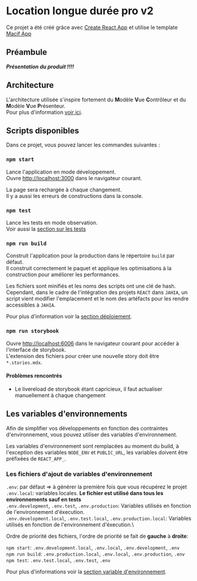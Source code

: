 # Location longue durée pro v2

Ce projet a été créé grâce avec [Create React App] et utilise le template [Macif App]

## Préambule

**_Présentation du produit !!!!_**

## Architecture

L'architecture utilisée s'inspire fortement du **M**odèle **V**ue **C**ontrôleur et du **M**odèle **V**ue **P**résenteur.\
Pour plus d'information [voir ici].

## Scripts disponibles

Dans ce projet, vous pouvez lancer les commandes suivantes :

### `npm start`

Lance l'application en mode développement.\
Ouvre [http://localhost:3000] dans le navigateur courant.

La page sera rechargée à chaque changement.\
Il y a aussi les erreurs de constructions dans la console.

### `npm test`

Lance les tests en mode observation.\
Voir aussi la [section sur les tests]

### `npm run build`

Construit l'application pour la production dans le répertoire `build` par défaut.\
Il construit correctement le paquet et applique les optimisations à la construction pour améliorer les performances.

Les fichiers sont minifiés et les noms des scripts ont une clé de hash.\
Cependant, dans le cadre de l'intégration des projets `REACT` dans `JAHIA`, un script vient modifier l'emplacement et le nom des artéfacts pour les rendre accessibles à `JAHIA`.

Pour plus d'information voir la [section déploiement].

### `npm run storybook`

Ouvre [http://localhost:6006] dans le navigateur courant pour accéder à l'interface de storybook.\
L'extension des fichiers pour créer une nouvelle story doit être `*.stories.mdx`.

#### Problèmes rencontrés

- Le livereload de storybook étant capricieux, il faut actualiser manuellement à chaque changement

## Les variables d'environnements

Afin de simplifier vos développements en fonction des contraintes d'environnement, vous pouvez utiliser des variables d'environnement.

Les variables d'environnement sont remplacées au moment du build, à l'exception des variables `NODE_ENV` et `PUBLIC_URL`, les variables doivent
être préfixées de `REACT_APP_`.

### Les fichiers d'ajout de variables d'environnement

`.env`: par défaut => à générer la première fois que vous récupérez le projet\
`.env.local`: variables locales. **Le fichier est utilisé dans tous les environnements sauf en tests**\
`.env.development`, `.env.test`, `.env.production`: Variables utilisés en fonction de l'environnement d'éxecution.\
`.env.development.local`, `.env.test.local`, `.env.production.local`: Variables utilisés en fonction de l'environnement d'éxecution.\

Ordre de priorité des fichiers, l'ordre de priorité se fait de **gauche** à **droite**:

`npm start`: `.env.development.local`, `.env.local`, `.env.development`, `.env`\
`npm run build`: `.env.production.local`, `.env.local`, `.env.production`, `.env`\
`npm test`: `.env.test.local`, `.env.test`, `.env`

Pour plus d'informations voir la [section variable d'environnement].

[Create React App]:<https://create-react-app.dev/>
[Macif App]:<http://gitlab.macif.fr:82/btoc-sites.libs.utils/fmw-react/-/blob/main/cra-template-macif-app/readme.md>
[http://localhost:6006]:<http://localhost:6006>
[http://localhost:3000]:<http://localhost:3000>
[section sur les tests]:<https://create-react-app.dev/docs/running-tests/>
[section déploiement]:<https://create-react-app.dev/docs/deployment/>
[voir ici]:<https://macif.atlassian.net/wiki/spaces/EC/pages/1305936307/Architecture+technique+socle+front>
[section variable d'environnement]:<https://create-react-app.dev/docs/adding-custom-environment-variables>
